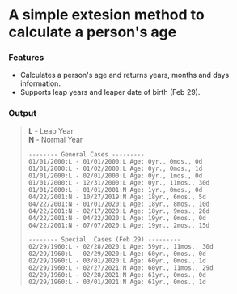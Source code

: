 # A simple extesion method to calculate a person's age
### Features
* Calculates a person's age and returns years, months and days information.
* Supports leap years and leaper date of birth (Feb 29).

### Output

> **L** - Leap Year  
> **N** - Normal Year
> ```
> -------- General Cases ---------
> 01/01/2000:L - 01/01/2000:L Age: 0yr., 0mos., 0d
> 01/01/2000:L - 01/02/2000:L Age: 0yr., 0mos., 1d
> 01/01/2000:L - 02/01/2000:L Age: 0yr., 1mos., 0d
> 01/01/2000:L - 12/31/2000:L Age: 0yr., 11mos., 30d
> 01/01/2000:L - 01/01/2001:N Age: 1yr., 0mos., 0d
> 04/22/2001:N - 10/27/2019:N Age: 18yr., 6mos., 5d
> 04/22/2001:N - 01/01/2020:L Age: 18yr., 8mos., 10d
> 04/22/2001:N - 02/17/2020:L Age: 18yr., 9mos., 26d
> 04/22/2001:N - 04/22/2020:L Age: 19yr., 0mos., 0d
> 04/22/2001:N - 07/07/2020:L Age: 19yr., 2mos., 15d
> 
> -------- Special  Cases (Feb 29) ---------
> 02/29/1960:L - 02/28/2020:L Age: 59yr., 11mos., 30d
> 02/29/1960:L - 02/29/2020:L Age: 60yr., 0mos., 0d
> 02/29/1960:L - 03/01/2020:L Age: 60yr., 0mos., 1d
> 02/29/1960:L - 02/27/2021:N Age: 60yr., 11mos., 29d
> 02/29/1960:L - 02/28/2021:N Age: 61yr., 0mos., 0d
> 02/29/1960:L - 03/01/2021:N Age: 61yr., 0mos., 1d
> ```
